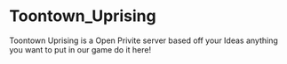 # Toontown_Uprising
Toontown Uprising is a Open Privite server based off your Ideas anything you want to put in our game do it here!
